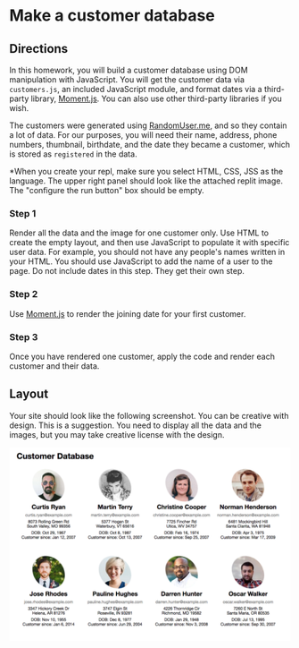 # Make a customer database

## Directions

In this homework, you will build a customer database using DOM manipulation with JavaScript. You will get the customer data via `customers.js`, an included JavaScript module, and format dates via a third-party library, [Moment.js](http://momentjs.com/). You can also use other third-party libraries if you wish.

The customers were generated using [RandomUser.me](https://randomuser.me/), and so they contain a lot of data. For our purposes, you will need their name, address, phone numbers, thumbnail, birthdate, and the date they became a customer, which is stored as `registered` in the data.

*When you create your repl, make sure you select HTML, CSS, JSS as the language. The upper right panel should look like the attached replit image. The "configure the run button" box should be empty.

### Step 1
Render all the data and the image for one customer only. Use HTML to create the empty layout, and then use JavaScript to populate it with specific user data. For example, you should not have any people's names written in your HTML. You should use JavaScript to add the name of a user to the page. Do not include dates in this step. They get their own step.
 
### Step 2
Use [Moment.js](http://momentjs.com/) to render the joining date for your first customer.

### Step 3 
Once you have rendered one customer, apply the code and render each customer and their data.

## Layout

Your site should look like the following screenshot. You can be creative with design. This is a suggestion. You need to display all the data and the images, but you may take creative license with the design.

![example screenshot](screenshot.png)
